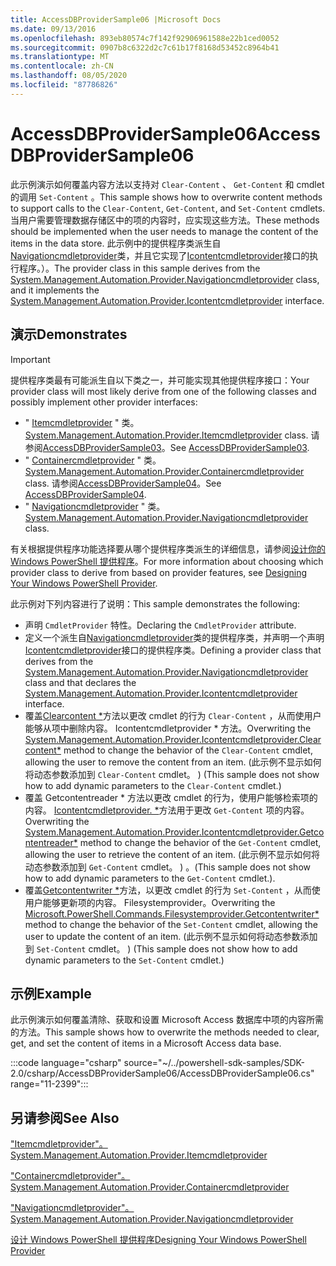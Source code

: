 ```yaml
---
title: AccessDBProviderSample06 |Microsoft Docs
ms.date: 09/13/2016
ms.openlocfilehash: 893eb80574c7f142f92906961588e22b1ced0052
ms.sourcegitcommit: 0907b8c6322d2c7c61b17f8168d53452c8964b41
ms.translationtype: MT
ms.contentlocale: zh-CN
ms.lasthandoff: 08/05/2020
ms.locfileid: "87786826"
---
```

# <a name="accessdbprovidersample06"></a><span data-ttu-id="d9ea6-102">AccessDBProviderSample06</span><span class="sxs-lookup"><span data-stu-id="d9ea6-102">AccessDBProviderSample06</span></span>

<span data-ttu-id="d9ea6-103">此示例演示如何覆盖内容方法以支持对 `Clear-Content` 、 `Get-Content` 和 cmdlet 的调用 `Set-Content` 。</span><span class="sxs-lookup"><span data-stu-id="d9ea6-103">This sample shows how to overwrite content methods to support calls to the `Clear-Content`, `Get-Content`, and `Set-Content` cmdlets.</span></span> <span data-ttu-id="d9ea6-104">当用户需要管理数据存储区中的项的内容时，应实现这些方法。</span><span class="sxs-lookup"><span data-stu-id="d9ea6-104">These methods should be implemented when the user needs to manage the content of the items in the data store.</span></span> <span data-ttu-id="d9ea6-105">此示例中的提供程序类派生自[Navigationcmdletprovider](/dotnet/api/System.Management.Automation.Provider.NavigationCmdletProvider)类，并且它实现了[Icontentcmdletprovider](/dotnet/api/System.Management.Automation.Provider.IContentCmdletProvider)接口的执行程序。）。</span><span class="sxs-lookup"><span data-stu-id="d9ea6-105">The provider class in this sample derives from the [System.Management.Automation.Provider.Navigationcmdletprovider](/dotnet/api/System.Management.Automation.Provider.NavigationCmdletProvider) class, and it implements the [System.Management.Automation.Provider.Icontentcmdletprovider](/dotnet/api/System.Management.Automation.Provider.IContentCmdletProvider) interface.</span></span>

## <a name="demonstrates"></a><span data-ttu-id="d9ea6-106">演示</span><span class="sxs-lookup"><span data-stu-id="d9ea6-106">Demonstrates</span></span>

> [!IMPORTANT]
> <span data-ttu-id="d9ea6-107">提供程序类最有可能派生自以下类之一，并可能实现其他提供程序接口：</span><span class="sxs-lookup"><span data-stu-id="d9ea6-107">Your provider class will most likely derive from one of the following classes and possibly implement other provider interfaces:</span></span>
>
> - <span data-ttu-id="d9ea6-108">" [Itemcmdletprovider](/dotnet/api/System.Management.Automation.Provider.ItemCmdletProvider) " 类。</span><span class="sxs-lookup"><span data-stu-id="d9ea6-108">[System.Management.Automation.Provider.Itemcmdletprovider](/dotnet/api/System.Management.Automation.Provider.ItemCmdletProvider) class.</span></span> <span data-ttu-id="d9ea6-109">请参阅[AccessDBProviderSample03](./accessdbprovidersample03.md)。</span><span class="sxs-lookup"><span data-stu-id="d9ea6-109">See [AccessDBProviderSample03](./accessdbprovidersample03.md).</span></span>
> - <span data-ttu-id="d9ea6-110">" [Containercmdletprovider](/dotnet/api/System.Management.Automation.Provider.ContainerCmdletProvider) " 类。</span><span class="sxs-lookup"><span data-stu-id="d9ea6-110">[System.Management.Automation.Provider.Containercmdletprovider](/dotnet/api/System.Management.Automation.Provider.ContainerCmdletProvider) class.</span></span> <span data-ttu-id="d9ea6-111">请参阅[AccessDBProviderSample04](./accessdbprovidersample04.md)。</span><span class="sxs-lookup"><span data-stu-id="d9ea6-111">See [AccessDBProviderSample04](./accessdbprovidersample04.md).</span></span>
> - <span data-ttu-id="d9ea6-112">" [Navigationcmdletprovider](/dotnet/api/System.Management.Automation.Provider.NavigationCmdletProvider) " 类。</span><span class="sxs-lookup"><span data-stu-id="d9ea6-112">[System.Management.Automation.Provider.Navigationcmdletprovider](/dotnet/api/System.Management.Automation.Provider.NavigationCmdletProvider) class.</span></span>
>
> <span data-ttu-id="d9ea6-113">有关根据提供程序功能选择要从哪个提供程序类派生的详细信息，请参阅[设计你的 Windows PowerShell 提供程序](./provider-types.md)。</span><span class="sxs-lookup"><span data-stu-id="d9ea6-113">For more information about choosing which provider class to derive from based on provider features, see [Designing Your Windows PowerShell Provider](./provider-types.md).</span></span>

<span data-ttu-id="d9ea6-114">此示例对下列内容进行了说明：</span><span class="sxs-lookup"><span data-stu-id="d9ea6-114">This sample demonstrates the following:</span></span>

- <span data-ttu-id="d9ea6-115">声明 `CmdletProvider` 特性。</span><span class="sxs-lookup"><span data-stu-id="d9ea6-115">Declaring the `CmdletProvider` attribute.</span></span>
- <span data-ttu-id="d9ea6-116">定义一个派生自[Navigationcmdletprovider](/dotnet/api/System.Management.Automation.Provider.NavigationCmdletProvider)类的提供程序类，并声明一个声明[Icontentcmdletprovider](/dotnet/api/System.Management.Automation.Provider.IContentCmdletProvider)接口的提供程序类。</span><span class="sxs-lookup"><span data-stu-id="d9ea6-116">Defining a provider class that derives from the [System.Management.Automation.Provider.Navigationcmdletprovider](/dotnet/api/System.Management.Automation.Provider.NavigationCmdletProvider) class and that declares the [System.Management.Automation.Provider.Icontentcmdletprovider](/dotnet/api/System.Management.Automation.Provider.IContentCmdletProvider) interface.</span></span>
- <span data-ttu-id="d9ea6-117">覆盖[Clearcontent \*](/dotnet/api/System.Management.Automation.Provider.IContentCmdletProvider.ClearContent)方法以更改 cmdlet 的行为 `Clear-Content` ，从而使用户能够从项中删除内容。 Icontentcmdletprovider \* 方法。</span><span class="sxs-lookup"><span data-stu-id="d9ea6-117">Overwriting the [System.Management.Automation.Provider.Icontentcmdletprovider.Clearcontent\*](/dotnet/api/System.Management.Automation.Provider.IContentCmdletProvider.ClearContent) method to change the behavior of the `Clear-Content` cmdlet, allowing the user to remove the content from an item.</span></span> <span data-ttu-id="d9ea6-118"> (此示例不显示如何将动态参数添加到 `Clear-Content` cmdlet。 ) </span><span class="sxs-lookup"><span data-stu-id="d9ea6-118">(This sample does not show how to add dynamic parameters to the `Clear-Content` cmdlet.)</span></span>
- <span data-ttu-id="d9ea6-119">覆盖 Getcontentreader \* 方法以更改 cmdlet 的行为，使用户能够检索项的内容。 [Icontentcmdletprovider. \*](/dotnet/api/System.Management.Automation.Provider.IContentCmdletProvider.GetContentReader)方法用于更改 `Get-Content` 项的内容。</span><span class="sxs-lookup"><span data-stu-id="d9ea6-119">Overwriting the [System.Management.Automation.Provider.Icontentcmdletprovider.Getcontentreader\*](/dotnet/api/System.Management.Automation.Provider.IContentCmdletProvider.GetContentReader) method to change the behavior of the `Get-Content` cmdlet, allowing the user to retrieve the content of an item.</span></span> <span data-ttu-id="d9ea6-120"> (此示例不显示如何将动态参数添加到 `Get-Content` cmdlet。 ) 。</span><span class="sxs-lookup"><span data-stu-id="d9ea6-120">(This sample does not show how to add dynamic parameters to the `Get-Content` cmdlet.).</span></span>
- <span data-ttu-id="d9ea6-121">覆盖[Getcontentwriter \*](/dotnet/api/Microsoft.PowerShell.Commands.FileSystemProvider.GetContentWriter)方法，以更改 cmdlet 的行为 `Set-Content` ，从而使用户能够更新项的内容。 Filesystemprovider。</span><span class="sxs-lookup"><span data-stu-id="d9ea6-121">Overwriting the [Microsoft.PowerShell.Commands.Filesystemprovider.Getcontentwriter\*](/dotnet/api/Microsoft.PowerShell.Commands.FileSystemProvider.GetContentWriter) method to change the behavior of the `Set-Content` cmdlet, allowing the user to update the content of an item.</span></span> <span data-ttu-id="d9ea6-122"> (此示例不显示如何将动态参数添加到 `Set-Content` cmdlet。 ) </span><span class="sxs-lookup"><span data-stu-id="d9ea6-122">(This sample does not show how to add dynamic parameters to the `Set-Content` cmdlet.)</span></span>

## <a name="example"></a><span data-ttu-id="d9ea6-123">示例</span><span class="sxs-lookup"><span data-stu-id="d9ea6-123">Example</span></span>

<span data-ttu-id="d9ea6-124">此示例演示如何覆盖清除、获取和设置 Microsoft Access 数据库中项的内容所需的方法。</span><span class="sxs-lookup"><span data-stu-id="d9ea6-124">This sample shows how to overwrite the methods needed to clear, get, and set the content of items in a Microsoft Access data base.</span></span>

:::code language="csharp" source="~/../powershell-sdk-samples/SDK-2.0/csharp/AccessDBProviderSample06/AccessDBProviderSample06.cs" range="11-2399":::

## <a name="see-also"></a><span data-ttu-id="d9ea6-125">另请参阅</span><span class="sxs-lookup"><span data-stu-id="d9ea6-125">See Also</span></span>

[<span data-ttu-id="d9ea6-126">"Itemcmdletprovider"。</span><span class="sxs-lookup"><span data-stu-id="d9ea6-126">System.Management.Automation.Provider.Itemcmdletprovider</span></span>](/dotnet/api/System.Management.Automation.Provider.ItemCmdletProvider)

[<span data-ttu-id="d9ea6-127">"Containercmdletprovider"。</span><span class="sxs-lookup"><span data-stu-id="d9ea6-127">System.Management.Automation.Provider.Containercmdletprovider</span></span>](/dotnet/api/System.Management.Automation.Provider.ContainerCmdletProvider)

[<span data-ttu-id="d9ea6-128">"Navigationcmdletprovider"。</span><span class="sxs-lookup"><span data-stu-id="d9ea6-128">System.Management.Automation.Provider.Navigationcmdletprovider</span></span>](/dotnet/api/System.Management.Automation.Provider.NavigationCmdletProvider)

[<span data-ttu-id="d9ea6-129">设计 Windows PowerShell 提供程序</span><span class="sxs-lookup"><span data-stu-id="d9ea6-129">Designing Your Windows PowerShell Provider</span></span>](./provider-types.md)
